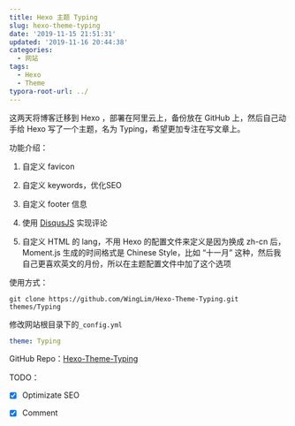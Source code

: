 ```yaml
---
title: Hexo 主题 Typing
slug: hexo-theme-typing
date: '2019-11-15 21:51:31'
updated: '2019-11-16 20:44:38'
categories:
  - 网站
tags:
  - Hexo
  - Theme
typora-root-url: ../
---
```


这两天将博客迁移到 Hexo ，部署在阿里云上，备份放在 GitHub 上，然后自己动手给 Hexo 写了一个主题，名为 Typing，希望更加专注在写文章上。

<!--more-->

功能介绍：

1. 自定义 favicon

2. 自定义 keywords，优化SEO

3. 自定义 footer 信息

4. 使用 [DisqusJS](<https://github.com/SukkaW/DisqusJS>) 实现评论
5. 自定义 HTML 的 lang，不用 Hexo 的配置文件来定义是因为换成 zh-cn 后，Moment.js 生成的时间格式是 Chinese Style，比如 “十一月” 这种，然后我自己更喜欢英文的月份，所以在主题配置文件中加了这个选项

使用方式：

```shell
git clone https://github.com/WingLim/Hexo-Theme-Typing.git themes/Typing
```

修改网站根目录下的`_config.yml`

```yaml
theme: Typing
```



GitHub Repo：[Hexo-Theme-Typing]( https://github.com/WingLim/Hexo-Theme-Typing )

TODO：

- [x] Optimizate SEO

- [x] Comment

